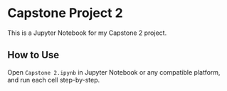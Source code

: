 # Capstone Project 2

This is a Jupyter Notebook for my Capstone 2 project.

## How to Use
Open `Capstone 2.ipynb` in Jupyter Notebook or any compatible platform, and run each cell step-by-step.
